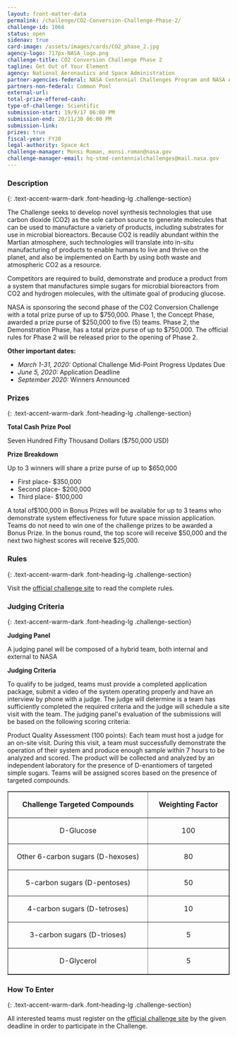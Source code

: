 ```yaml
---
layout: front-matter-data
permalink: /challenge/CO2-Conversion-Challenge-Phase-2/
challenge-id: 1068
status: open
sidenav: true
card-image: /assets/images/cards/CO2_phase_2.jpg
agency-logo: 717px-NASA_logo.png
challenge-title: CO2 Conversion Challenge Phase 2
tagline: Get Out of Your Element
agency: National Aeronautics and Space Administration
partner-agencies-federal: NASA Centennial Challenges Program and NASA Ames Research Center
partners-non-federal: Common Pool
external-url:
total-prize-offered-cash:
type-of-challenge: Scientific
submission-start: 19/9/17 06:00 PM 
submission-end: 20/11/30 06:00 PM 
submission-link:  
prizes: true
fiscal-year: FY20
legal-authority: Space Act
challenge-manager: Monsi Roman, monsi.roman@nasa.gov
challenge-manager-email: hq-stmd-centennialchallenges@mail.nasa.gov
---
```




<!-- Description start -->
### Description
{: .text-accent-warm-dark .font-heading-lg .challenge-section}

<p>The Challenge seeks to develop novel synthesis technologies that use carbon dioxide (CO2) as the sole carbon source to generate molecules that can be used to manufacture a variety of products, including substrates for use in microbial bioreactors. Because CO2 is readily abundant within the Martian atmosphere, such technologies will translate into in-situ manufacturing of products to enable humans to live and thrive on the planet, and also be implemented on Earth by using both waste and atmospheric CO2 as a resource.</p>
<p>Competitors are required to build, demonstrate and produce a product from a system that manufactures simple sugars for microbial bioreactors from CO2 and hydrogen molecules, with the ultimate goal of producing glucose.</p>
<p>NASA is sponsoring the second phase of the CO2 Conversion Challenge with a total prize purse of up to $750,000. Phase 1, the Concept Phase, awarded a prize purse of $250,000 to five (5) teams. Phase 2, the Demonstration Phase, has a total prize purse of up to $750,000. The official rules for Phase 2 will be released prior to the opening of Phase 2.</p>
<p><strong>Other important dates:</strong></p>
<ul>
<li><em>March 1-31, 2020:</em> Optional Challenge Mid-Point Progress Updates Due</li>
<li><em>June 5, 2020:</em> Application Deadline</li>
<li><em>September 2020:</em> Winners Announced</li>
</ul>

<!-- Prizes start -->
### Prizes
{: .text-accent-warm-dark .font-heading-lg .challenge-section}

<p><strong>Total Cash Prize Pool</strong></p>
<p>Seven Hundred Fifty Thousand Dollars ($750,000 USD)</p>
<p><strong>Prize Breakdown</strong></p>
<p>Up to 3 winners will share a prize purse of up to $650,000</p>
<ul>
<li>First place- $350,000</li>
<li>Second place- $200,000</li>
<li>Third place- $100,000</li>
</ul>
<p>A total of$100,000 in Bonus Prizes will be available for up to 3 teams who demonstrate system effectiveness for future space mission application. Teams do not need to win one of the challenge prizes to be awarded a Bonus Prize. In the bonus round, the top score will receive $50,000 and the next two highest scores will receive $25,000.</p>

<!-- Rules start -->
### Rules 
{: .text-accent-warm-dark .font-heading-lg .challenge-section}

<p>Visit the <a href="https://www.co2conversionchallenge.org/" target="_blank" rel="noopener">official challenge site</a> to read the complete rules.</p>

<!-- Judging start -->
### Judging Criteria
{: .text-accent-warm-dark .font-heading-lg .challenge-section}

<p><strong>Judging Panel</strong></p>
<p>A judging panel will be composed of a hybrid team, both internal and external to NASA</p>
<p><strong>Judging Criteria</strong></p>
<p>To qualify to be judged, teams must provide a completed application package, submit a video of the system operating properly and have an interview by phone with a judge. The judge will determine is a team has sufficiently completed the required criteria and the judge will schedule a site visit with the team. The judging panel's evaluation of the submissions will be based on the following scoring criteria:</p>
<p>Product Quality Assessment (100 points): Each team must host a judge for an on-site visit. During this visit, a team must successfully demonstrate the operation of their system and produce enough sample within 7 hours to be analyzed and scored. The product will be collected and analyzed by an independent laboratory for the presence of D-enantiomers of targeted simple sugars. Teams will be assigned scores based on the presence of targeted compounds.</p>
<table border="1" width="0">
<tbody>
<tr>
<td style="text-align: center;" width="419">
<p style="text-align: center;"><strong>Challenge Targeted Compounds</strong></p>
</td>
<td width="217">
<p style="text-align: center;"><strong>Weighting Factor</strong></p>
</td>
</tr>
<tr>
<td style="text-align: center;" width="419">
<p>D-Glucose</p>
</td>
<td width="217">
<p style="text-align: center;">100</p>
</td>
</tr>
<tr>
<td style="text-align: center;" width="419">
<p>Other 6-carbon sugars (D-hexoses)</p>
</td>
<td width="217">
<p style="text-align: center;">80</p>
</td>
</tr>
<tr>
<td style="text-align: center;" width="419">
<p>5-carbon sugars (D-pentoses)</p>
</td>
<td width="217">
<p style="text-align: center;">50</p>
</td>
</tr>
<tr>
<td style="text-align: center;" width="419">
<p>4-carbon sugars (D-tetroses)</p>
</td>
<td width="217">
<p style="text-align: center;">10</p>
</td>
</tr>
<tr>
<td style="text-align: center;" width="419">
<p>3-carbon sugars (D-trioses)</p>
</td>
<td width="217">
<p style="text-align: center;">5</p>
</td>
</tr>
<tr>
<td style="text-align: center;" width="419">
<p>D-Glycerol</p>
</td>
<td width="217">
<p style="text-align: center;">5</p>
</td>
</tr>
</tbody>
</table>

<!--  How To Enter start -->
### How To Enter
{: .text-accent-warm-dark .font-heading-lg .challenge-section}

<p>All interested teams must register on the <a href="https://www.co2conversionchallenge.org/" target="_blank" rel="noopener">official challenge site</a> by the given deadline in order to participate in the Challenge.</p>
